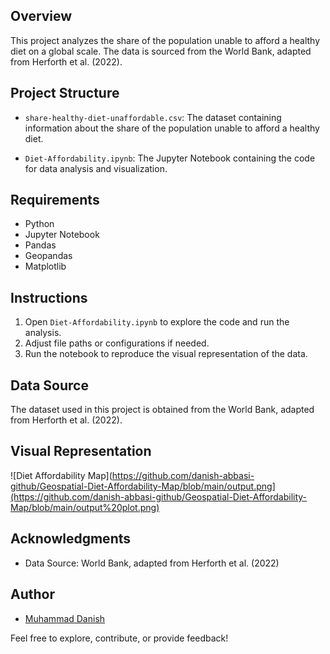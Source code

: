 ## Overview

This project analyzes the share of the population unable to afford a healthy diet on a global scale. The data is sourced from the World Bank, adapted from Herforth et al. (2022).

## Project Structure

- `share-healthy-diet-unaffordable.csv`: The dataset containing information about the share of the population unable to afford a healthy diet.

- `Diet-Affordability.ipynb`: The Jupyter Notebook containing the code for data analysis and visualization.

## Requirements

- Python
- Jupyter Notebook
- Pandas
- Geopandas
- Matplotlib

## Instructions

1. Open `Diet-Affordability.ipynb` to explore the code and run the analysis.
2. Adjust file paths or configurations if needed.
3. Run the notebook to reproduce the visual representation of the data.

## Data Source

The dataset used in this project is obtained from the World Bank, adapted from Herforth et al. (2022).

## Visual Representation
![Diet Affordability Map](https://github.com/danish-abbasi-github/Geospatial-Diet-Affordability-Map/blob/main/output.png](https://github.com/danish-abbasi-github/Geospatial-Diet-Affordability-Map/blob/main/output%20plot.png)

## Acknowledgments

- Data Source: World Bank, adapted from Herforth et al. (2022)

## Author

- [Muhammad Danish](https://github.com/danish-abbasi-github)

Feel free to explore, contribute, or provide feedback!
